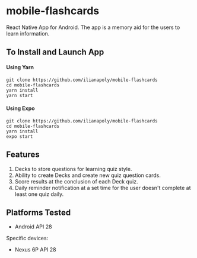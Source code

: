 # mobile-flashcards
React Native App for Android. The app is a memory aid for the users to learn information.

## To Install and Launch App
#### Using Yarn
```
git clone https://github.com/ilianapoly/mobile-flashcards
cd mobile-flashcards
yarn install
yarn start
```

#### Using Expo
```
git clone https://github.com/ilianapoly/mobile-flashcards
cd mobile-flashcards
yarn install
expo start
```

## Features
1. Decks to store questions for learning quiz style. 
2. Ability to create Decks and create new quiz question cards.
3. Score results at the conclusion of each Deck quiz.
4. Daily reminder notification at a set time for the user doesn't complete at least one quiz daily.


## Platforms Tested
- Android API 28

Specific devices:
 - Nexus 6P API 28 








